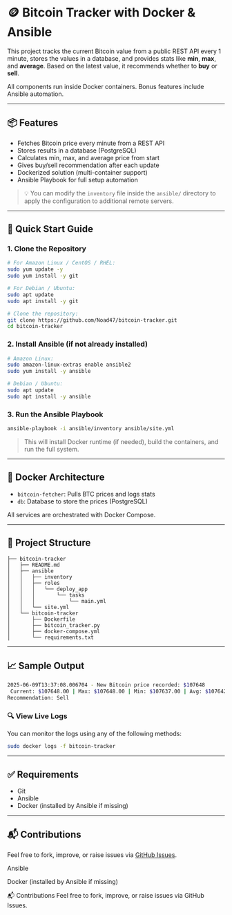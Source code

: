 
# 🪙 Bitcoin Tracker with Docker & Ansible

This project tracks the current Bitcoin value from a public REST API every 1 minute, stores the values in a database, and provides stats like **min**, **max**, and **average**. Based on the latest value, it recommends whether to **buy** or **sell**.

All components run inside Docker containers. Bonus features include Ansible automation.

---

## 📦 Features

- Fetches Bitcoin price every minute from a REST API
- Stores results in a database (PostgreSQL)
- Calculates min, max, and average price from start
- Gives buy/sell recommendation after each update
- Dockerized solution (multi-container support)
- Ansible Playbook for full setup automation
> 💡 You can modify the `inventory` file inside the `ansible/` directory to apply the configuration to additional remote servers.

---

## 🚀 Quick Start Guide

### 1. Clone the Repository

```bash
# For Amazon Linux / CentOS / RHEL:
sudo yum update -y
sudo yum install -y git

# For Debian / Ubuntu:
sudo apt update
sudo apt install -y git

# Clone the repository:
git clone https://github.com/Noad47/bitcoin-tracker.git
cd bitcoin-tracker
```

### 2. Install Ansible (if not already installed)

```bash
# Amazon Linux:
sudo amazon-linux-extras enable ansible2
sudo yum install -y ansible

# Debian / Ubuntu:
sudo apt update
sudo apt install -y ansible
```

### 3. Run the Ansible Playbook

```bash
ansible-playbook -i ansible/inventory ansible/site.yml
```

> This will install Docker runtime (if needed), build the containers, and run the full system.

---

## 🐳 Docker Architecture

- `bitcoin-fetcher`: Pulls BTC prices and logs stats
- `db`: Database to store the prices (PostgreSQL)

All services are orchestrated with Docker Compose.

---

## 📁 Project Structure

```
├── bitcoin-tracker 
│   ├── README.md
│   ├── ansible
│   │   ├── inventory
│   │   ├── roles
│   │   │   └── deploy_app
│   │   │       └── tasks
│   │   │           └── main.yml
│   │   └── site.yml
│   └── bitcoin-tracker
│       ├── Dockerfile
│       ├── bitcoin_tracker.py
│       ├── docker-compose.yml
│       └── requirements.txt
```

---

## 📈 Sample Output

```bash
2025-06-09T13:37:08.006704 - New Bitcoin price recorded: $107648
 Current: $107648.00 | Max: $107648.00 | Min: $107637.00 | Avg: $107642.50
Recommendation: Sell
```

### 🔍 View Live Logs

You can monitor the logs using any of the following methods:

```bash
sudo docker logs -f bitcoin-tracker
```

---

## ✅ Requirements

- Git
- Ansible
- Docker (installed by Ansible if missing)

---

## 📬 Contributions

Feel free to fork, improve, or raise issues via [GitHub Issues](https://github.com/YOUR_USERNAME/YOUR_REPO_NAME/issues).


Ansible

Docker (installed by Ansible if missing)

📬 Contributions
Feel free to fork, improve, or raise issues via GitHub Issues.
